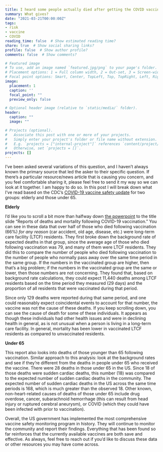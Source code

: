 ```yaml
---
title: I heard some people actually died after getting the COVID vaccine. 
summary: What gives?
date: "2021-03-21T00:00:00Z"
tags:
- risk
- vaccine
- COVID
reading_time: false  # Show estimated reading time?
share: true  # Show social sharing links?
profile: false  # Show author profile?
comments: false  # Show comments?

# Featured image
# To use, add an image named `featured.jpg/png` to your page's folder.
# Placement options: 1 = Full column width, 2 = Out-set, 3 = Screen-width
# Focal point options: Smart, Center, TopLeft, Top, TopRight, Left, Right, BottomLeft, Bottom, BottomRight
image:
  placement: 1
  caption: ''
  focal_point: ""
  preview_only: false

# Optional header image (relative to `static/media/` folder).
header:
  caption: ""
  image: ""

# Projects (optional).
#   Associate this post with one or more of your projects.
#   Simply enter your project's folder or file name without extension.
#   E.g. `projects = ["internal-project"]` references `content/project/deep-learning/index.md`.
#   Otherwise, set `projects = []`.
projects: []
---
```


I’ve been asked several variations of this question, and I haven’t always known the primary source that led the asker to their specific question. If there’s a particular resource/news article that is causing you concern, and you feel comfortable sharing it, please feel free to send it my way so we can look at it together. I am happy to do so. In this post I will break down what I’ve read based on the CDC’s [COVID-19 vaccine safety update](https://www.cdc.gov/vaccines/acip/meetings/downloads/slides-2021-01/06-COVID-Shimabukuro.pdf) for two groups: elderly and those under 65.

**Elderly**

I’d like you to scroll a bit more than halfway down [the powerpoint](https://www.cdc.gov/vaccines/acip/meetings/downloads/slides-2021-01/06-COVID-Shimabukuro.pdf) to the title slide “Reports of deaths and mortality following COVID-19 vaccination.” You can see in these data that over half of those who died following vaccination (66%) *for any reason* (car accident, old age, disease, etc.) were long-term care facility (LTCF) residents. They first broke down the background rate of expected deaths in that group, since the average age of those who died following vaccination was 79, and many of them were LTCF residents. They did this to compare the number of people who died following vaccination to the number of people who normally pass away over the same time period in the same group. If the numbers in the vaccinated group are higher, then that’s a big problem; if the numbers in the vaccinated group are the same or lower, then those numbers are not concerning. They found that, based on background rate calculations, they could expect 11,440 deaths among LTCF residents based on the time period they measured (29 days) and the proportion of all residents that were vaccinated during that period. 

Since only 129 deaths were reported during that same period, and one could reasonably expect coincidental events to account for that number, the vaccine was not the cause of these deaths. If you keep scrolling down, you can see the cause of death for some of these individuals. It appears as though these individuals had other health issues and were in declining health in general, as is not unusual when a person is living in a long-term care facility. In general, mortality has been lower in vaccinated LTCF residents as compared to unvaccinated residents.

**Under 65**

This report also looks into deaths of those younger than 65 following vaccination. Similar approach to this analysis: look at the background rates and see if they’re different from the deaths in people under 65 who received the vaccine. There were 28 deaths in those under 65 in the US. Since 18 of those deaths were sudden cardiac deaths, this number (18) was compared to the expected number of sudden cardiac deaths in the community. The expected number of sudden cardiac deaths in the US across the same time periods is 168, which is much greater than the observed 18. Other known, non-heart-related causes of deaths of those under 65 include drug overdose, cancer, subarachnoid hemorrhage (this can result from head injury or ruptured cerebral aneurysm), or COVID (which they could have been infected with prior to vaccination).

Overall, the US government has implemented the most comprehensive vaccine safety monitoring program in history. They will continue to monitor the community and report their findings. Everything that has been found so far reinforces that the currently available vaccines are both save and effective. As always, feel free to reach out if you’d like to discuss these data or other resources you may have come across.